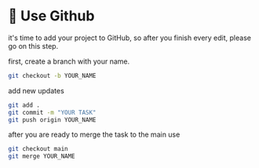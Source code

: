# 🔴 Use Github

it's time to add your project to GitHub, so after you finish every edit, please go on this step.

first, create a branch with your name.

```bash
git checkout -b YOUR_NAME
```

add new updates

```bash
git add .
git commit -m "YOUR TASK"
git push origin YOUR_NAME
```

after you are ready to merge the task to the main use

```bash
git checkout main
git merge YOUR_NAME
```

